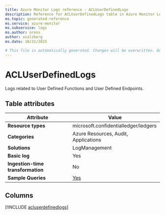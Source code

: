```yaml
---
title: Azure Monitor Logs reference - ACLUserDefinedLogs
description: Reference for ACLUserDefinedLogs table in Azure Monitor Logs.
ms.topic: generated-reference
ms.service: azure-monitor
ms.subservice: logs
ms.author: orens
author: osalzberg
ms.date: 10/31/2025

# This file is automatically generated. Changes will be overwritten. Do not change this file directly.
---
```


# ACLUserDefinedLogs

Logs related to User Defined Functions and User Defined Endpoints.


## Table attributes

|Attribute|Value|
|---|---|
|**Resource types**|microsoft.confidentialledger/ledgers|
|**Categories**|Azure Resources, Audit, Applications|
|**Solutions**| LogManagement|
|**Basic log**|Yes|
|**Ingestion-time transformation**|No|
|**Sample Queries**|[Yes](/azure/azure-monitor/reference/queries/acluserdefinedlogs)|



## Columns
  
[!INCLUDE [acluserdefinedlogs](~/reusable-content/ce-skilling/azure/includes/azure-monitor/reference/tables/acluserdefinedlogs-include.md)]
